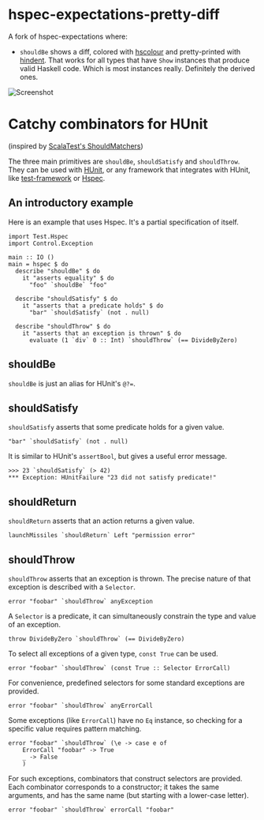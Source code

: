 # hspec-expectations-pretty-diff

A fork of hspec-expectations where:

- `shouldBe` shows a diff, colored with [hscolour](https://hackage.haskell.org/package/hscolour) and pretty-printed with [hindent](https://github.com/chrisdone/hindent). That works for all types that have `Show` instances that produce valid Haskell code. Which is most instances really. Definitely the derived ones.

![Screenshot](http://i.imgur.com/32t1exX.png)

# Catchy combinators for HUnit

(inspired by [ScalaTest's ShouldMatchers](http://www.scalatest.org/))

The three main primitives are `shouldBe`, `shouldSatisfy` and
`shouldThrow`. They can be used with
[HUnit](http://hackage.haskell.org/package/HUnit), or any framework that
integrates with HUnit, like
[test-framework](http://hackage.haskell.org/package/test-framework) or
[Hspec](http://hackage.haskell.org/package/hspec).

## An introductory example

Here is an example that uses Hspec. It's a partial specification of
itself.

~~~ {.haskell .literate}
import Test.Hspec
import Control.Exception

main :: IO ()
main = hspec $ do
  describe "shouldBe" $ do
    it "asserts equality" $ do
      "foo" `shouldBe` "foo"

  describe "shouldSatisfy" $ do
    it "asserts that a predicate holds" $ do
      "bar" `shouldSatisfy` (not . null)

  describe "shouldThrow" $ do
    it "asserts that an exception is thrown" $ do
      evaluate (1 `div` 0 :: Int) `shouldThrow` (== DivideByZero)
~~~

## shouldBe

`shouldBe` is just an alias for HUnit's `@?=`.

## shouldSatisfy

`shouldSatisfy` asserts that some predicate holds for a given value.

~~~ {.haskell}
"bar" `shouldSatisfy` (not . null)
~~~

It is similar to HUnit's `assertBool`, but gives a useful error message.

    >>> 23 `shouldSatisfy` (> 42)
    *** Exception: HUnitFailure "23 did not satisfy predicate!"

## shouldReturn

`shouldReturn` asserts that an action returns a given value.

~~~ {.haskell}
launchMissiles `shouldReturn` Left "permission error"
~~~

## shouldThrow

`shouldThrow` asserts that an exception is thrown. The precise nature of
that exception is described with a `Selector`.

~~~ {.haskell}
error "foobar" `shouldThrow` anyException
~~~

A `Selector` is a predicate, it can simultaneously constrain the type
and value of an exception.

~~~ {.haskell}
throw DivideByZero `shouldThrow` (== DivideByZero)
~~~

To select all exceptions of a given type, `const True` can be used.

~~~ {.haskell}
error "foobar" `shouldThrow` (const True :: Selector ErrorCall)
~~~

For convenience, predefined selectors for some standard exceptions are
provided.

~~~ {.haskell}
error "foobar" `shouldThrow` anyErrorCall
~~~

Some exceptions (like `ErrorCall`) have no `Eq` instance, so checking
for a specific value requires pattern matching.

~~~ {.haskell}
error "foobar" `shouldThrow` (\e -> case e of
    ErrorCall "foobar" -> True
    _ -> False
    )
~~~

For such exceptions, combinators that construct selectors are provided.
Each combinator corresponds to a constructor; it takes the same
arguments, and has the same name (but starting with a lower-case
letter).

~~~ {.haskell}
error "foobar" `shouldThrow` errorCall "foobar"
~~~
